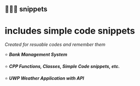 ## 👨🏽‍💻 snippets
# includes simple code snippets

*Created for resuable codes and remember them*

⭐️ ***Bank Management System***

⭐️ ***CPP Functions, Classes, Simple Code snippets, etc.***

⭐️ ***UWP Weather Application with API***


